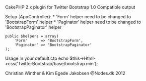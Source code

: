 CakePHP 2.x plugin for Twitter Bootstrap 1.0 Compatible output

Setup (AppController):
	* 'Form' helper need to be changed to 'BootstrapForm' helper
	* 'Paginator' helper need to be changed to 'BootstrapPaginator' helper

	public $helpers = array(
		'Form'		=> 'BootstrapForm',
		'Paginator' => 'BootstrapPaginator'
	);

Usage
	In your default.ctp
	echo $this->Html->css('TwitterBootstrap/base/bootstrap.min');


Christian Winther & Kim Egede Jakobsen
@Nodes.dk 2012